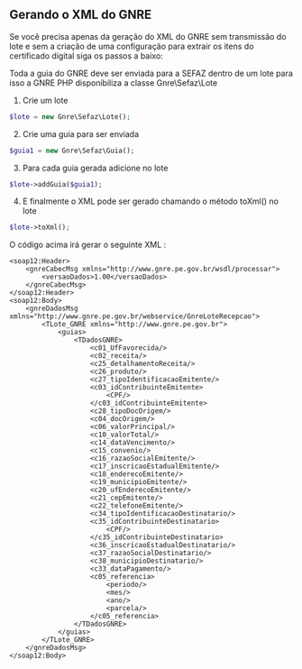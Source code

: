## Gerando o XML do GNRE

Se você precisa apenas da geração do XML do GNRE sem transmissão do lote e sem a criação de uma configuração para extrair os itens do certificado digital siga os passos a baixo:

Toda a guia do GNRE deve ser enviada para a SEFAZ dentro de um lote para isso a GNRE PHP disponibiliza a classe Gnre\Sefaz\Lote

1) Crie um lote

```php
$lote = new Gnre\Sefaz\Lote();
```

2) Crie uma guia para ser enviada

```php
$guia1 = new Gnre\Sefaz\Guia();
```

3) Para cada guia gerada adicione no lote

```php
$lote->addGuia($guia1);
```

4) E finalmente o XML pode ser gerado chamando o método toXml() no lote

```php
$lote->toXml();
```

O código acima irá gerar o seguinte XML :

```
<soap12:Header>
    <gnreCabecMsg xmlns="http://www.gnre.pe.gov.br/wsdl/processar">
        <versaoDados>1.00</versaoDados>
    </gnreCabecMsg>
</soap12:Header>
<soap12:Body>
    <gnreDadosMsg xmlns="http://www.gnre.pe.gov.br/webservice/GnreLoteRecepcao">
        <TLote_GNRE xmlns="http://www.gnre.pe.gov.br">
            <guias>
                <TDadosGNRE>
                    <c01_UfFavorecida/>
                    <c02_receita/>
                    <c25_detalhamentoReceita/>
                    <c26_produto/>
                    <c27_tipoIdentificacaoEmitente/>
                    <c03_idContribuinteEmitente>
                        <CPF/>
                    </c03_idContribuinteEmitente>
                    <c28_tipoDocOrigem/>
                    <c04_docOrigem/>
                    <c06_valorPrincipal/>
                    <c10_valorTotal/>
                    <c14_dataVencimento/>
                    <c15_convenio/>
                    <c16_razaoSocialEmitente/>
                    <c17_inscricaoEstadualEmitente/>
                    <c18_enderecoEmitente/>
                    <c19_municipioEmitente/>
                    <c20_ufEnderecoEmitente/>
                    <c21_cepEmitente/>
                    <c22_telefoneEmitente/>
                    <c34_tipoIdentificacaoDestinatario/>
                    <c35_idContribuinteDestinatario>
                        <CPF/>
                    </c35_idContribuinteDestinatario>
                    <c36_inscricaoEstadualDestinatario/>
                    <c37_razaoSocialDestinatario/>
                    <c38_municipioDestinatario/>
                    <c33_dataPagamento/>
                    <c05_referencia>
                        <periodo/>
                        <mes/>
                        <ano/>
                        <parcela/>
                    </c05_referencia>
                </TDadosGNRE>
            </guias>
        </TLote_GNRE>
    </gnreDadosMsg>
</soap12:Body>
```
